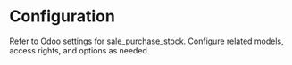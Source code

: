 # Configuration

Refer to Odoo settings for sale_purchase_stock. Configure related models, access rights, and options as needed.
